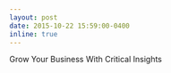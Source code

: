 ```yaml
---
layout: post
date: 2015-10-22 15:59:00-0400
inline: true
---
```


Grow Your Business With Critical Insights

